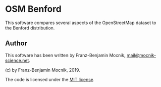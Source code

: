 # OSM Benford

This software compares several aspects of the OpenStreetMap dataset to the Benford distribution.

## Author

This software has been written by Franz-Benjamin Mocnik, <mail@mocnik-science.net>.

(c) by Franz-Benjamin Mocnik, 2019.

The code is licensed under the [MIT license](https://github.com/mocnik-science/osm-benford/blob/master/LICENSE).
